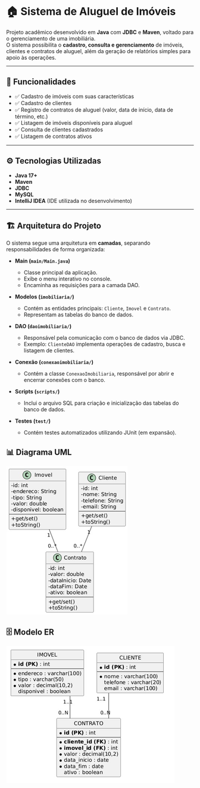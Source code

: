 # 🏠 Sistema de Aluguel de Imóveis

Projeto acadêmico desenvolvido em **Java** com **JDBC** e **Maven**, voltado para o gerenciamento de uma imobiliária.  
O sistema possibilita o **cadastro, consulta e gerenciamento** de imóveis, clientes e contratos de aluguel, além da geração de relatórios simples para apoio às operações.

---

## 📌 Funcionalidades

- ✅ Cadastro de imóveis com suas características  
- ✅ Cadastro de clientes  
- ✅ Registro de contratos de aluguel (valor, data de início, data de término, etc.)  
- ✅ Listagem de imóveis disponíveis para aluguel  
- ✅ Consulta de clientes cadastrados  
- ✅ Listagem de contratos ativos  

---

## ⚙️ Tecnologias Utilizadas

- **Java 17+**  
- **Maven**  
- **JDBC**  
- **MySQL**  
- **IntelliJ IDEA** (IDE utilizada no desenvolvimento)  

---

## 🏗️ Arquitetura do Projeto

O sistema segue uma arquitetura em **camadas**, separando responsabilidades de forma organizada:

- **Main (`main/Main.java`)**  
  - Classe principal da aplicação.  
  - Exibe o menu interativo no console.  
  - Encaminha as requisições para a camada DAO.  

- **Modelos (`imobiliaria/`)**  
  - Contém as entidades principais: `Cliente`, `Imovel` e `Contrato`.  
  - Representam as tabelas do banco de dados.  

- **DAO (`daoimobiliaria/`)**  
  - Responsável pela comunicação com o banco de dados via JDBC.  
  - Exemplo: `ClienteDAO` implementa operações de cadastro, busca e listagem de clientes.  

- **Conexão (`conexaoimobiliaria/`)**  
  - Contém a classe `ConexaoImobiliaria`, responsável por abrir e encerrar conexões com o banco.  

- **Scripts (`scripts/`)**  
  - Inclui o arquivo SQL para criação e inicialização das tabelas do banco de dados.  

- **Testes (`test/`)**  
  - Contém testes automatizados utilizando JUnit (em expansão).

## 📊 Diagrama UML

![Diagrama UML](diagrama_de_classe.jpg)

## 🗄️ Modelo ER

![Modelo Entidade-Relacionamento](diagrama_MER.jpg)


